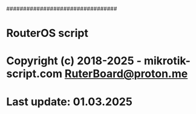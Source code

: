 #################################
# RouterOS script
# Copyright (c) 2018-2025 - mikrotik-script.com <RuterBoard@proton.me>
# Last update: 01.03.2025


